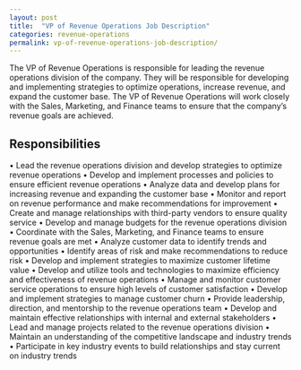 ```yaml
---
layout: post
title:  "VP of Revenue Operations Job Description"
categories: revenue-operations
permalink: vp-of-revenue-operations-job-description/
---
```


The VP of Revenue Operations is responsible for leading the revenue operations division of the company. They will be responsible for developing and implementing strategies to optimize operations, increase revenue, and expand the customer base. The VP of Revenue Operations will work closely with the Sales, Marketing, and Finance teams to ensure that the company’s revenue goals are achieved. 

## Responsibilities

• Lead the revenue operations division and develop strategies to optimize revenue operations
• Develop and implement processes and policies to ensure efficient revenue operations
• Analyze data and develop plans for increasing revenue and expanding the customer base
• Monitor and report on revenue performance and make recommendations for improvement
• Create and manage relationships with third-party vendors to ensure quality service
• Develop and manage budgets for the revenue operations division
• Coordinate with the Sales, Marketing, and Finance teams to ensure revenue goals are met
• Analyze customer data to identify trends and opportunities
• Identify areas of risk and make recommendations to reduce risk
• Develop and implement strategies to maximize customer lifetime value
• Develop and utilize tools and technologies to maximize efficiency and effectiveness of revenue operations
• Manage and monitor customer service operations to ensure high levels of customer satisfaction
• Develop and implement strategies to manage customer churn 
• Provide leadership, direction, and mentorship to the revenue operations team
• Develop and maintain effective relationships with internal and external stakeholders 
• Lead and manage projects related to the revenue operations division 
• Maintain an understanding of the competitive landscape and industry trends 
• Participate in key industry events to build relationships and stay current on industry trends